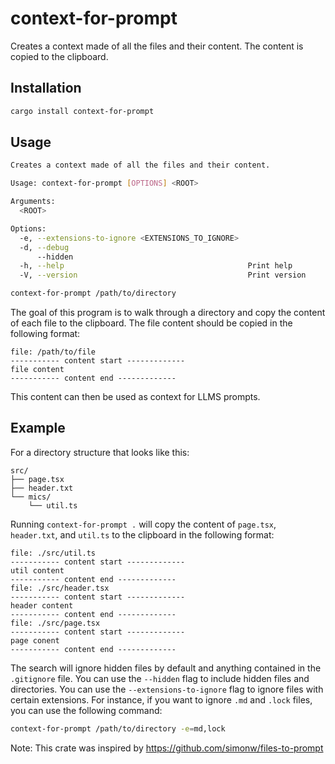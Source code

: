 # context-for-prompt

Creates a context made of all the files and their content. The content is copied to the clipboard.

## Installation

```sh
cargo install context-for-prompt
```

## Usage

```sh
Creates a context made of all the files and their content.

Usage: context-for-prompt [OPTIONS] <ROOT>

Arguments:
  <ROOT>  

Options:
  -e, --extensions-to-ignore <EXTENSIONS_TO_IGNORE>  
  -d, --debug                                        
      --hidden                                       
  -h, --help                                         Print help
  -V, --version                                      Print version
```

```sh
context-for-prompt /path/to/directory
```
The goal of this program is to walk through a directory and copy the content of each file to the clipboard. The file content should be copied in the following format:

```
file: /path/to/file
----------- content start -------------
file content
----------- content end -------------
```

This content can then be used as context for LLMS prompts.

## Example

For a directory structure that looks like this:

```
src/
├── page.tsx
├── header.txt
└── mics/
    └── util.ts
```
Running `context-for-prompt .` will copy the content of `page.tsx`, `header.txt`, and `util.ts` to the clipboard in the following format:

```
file: ./src/util.ts
----------- content start -------------
util content
----------- content end -------------
file: ./src/header.tsx
----------- content start -------------
header content
----------- content end -------------
file: ./src/page.tsx
----------- content start -------------
page conent
----------- content end -------------
```




The search will ignore hidden files by default and anything contained in the `.gitignore` file. You can use the `--hidden` flag to include hidden files and directories. You can use the `--extensions-to-ignore` flag to ignore files with certain extensions. For instance, if you want to ignore `.md` and `.lock` files, you can use the following command:

```sh
context-for-prompt /path/to/directory -e=md,lock 
``` 

Note: This crate was inspired by https://github.com/simonw/files-to-prompt

